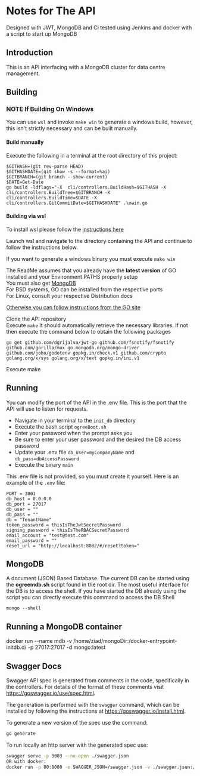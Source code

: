 # Notes for The API
Designed with JWT, MongoDB and CI tested using Jenkins and docker with a
script to start up MongoDB


Introduction
------------
This is an API interfacing with a MongoDB cluster for data centre management.


Building
------------
  ### NOTE If Building On Windows
  You can use ```wsl``` and invoke ```make win``` to generate a windows build, however, this isn't strictly necessary and can be built manually.

  #### Build manually
  Execute the following in a terminal at the root directory of this project:
  ```
  $GITHASH=(git rev-parse HEAD)
  $GITHASHDATE=(git show -s --format=%ai)
  $GITBRANCH=(git branch --show-current)
  $DATE=Get-Date
  go build -ldflags="-X  cli/controllers.BuildHash=$GITHASH -X cli/controllers.BuildTree=$GITBRANCH -X cli/controllers.BuildTime=$DATE -X cli/controllers.GitCommitDate=$GITHASHDATE" .\main.go
  ```

  #### Building via wsl

  To install wsl please follow the [instructions here](https://learn.microsoft.com/en-us/windows/wsl/install)
  
  Launch wsl and navigate to the directory containing the API and continue to follow the instructions below. 

  If you want to generate a windows binary you must execute ```make win```

The ReadMe assumes that you already have the **latest version** of GO installed and your Environment PATHS properly setup  
You must also get [MongoDB](https://docs.mongodb.com/manual/installation/)  
For BSD systems, GO can be installed from the respective ports  
For Linux, consult your respective Distribution docs  

[Otherwise you can follow instructions from the GO site](https://golang.org/doc/install)  
   
  Clone the API repository  
  Execute ```make``` It should automatically retrieve the necessary libraries. If not then execute the command below to obtain the following packages
  ```
  go get github.com/dgrijalva/jwt-go github.com/fsnotify/fsnotify github.com/gorilla/mux go.mongodb.org/mongo-driver github.com/joho/godotenv gopkg.in/check.v1 github.com/crypto golang.org/x/sys golang.org/x/text gopkg.in/ini.v1  
  ```  

   Execute make


Running
-------------
You can modify the port of the API in the .env file. This is the port that the API will use to listen for requests.
 - Navigate in your terminal to the ```init_db``` directory  
 - Execute the bash script ```ogreeBoot.sh```
 - Enter your password when the prompt asks you
 - Be sure to enter your user password and the desired the DB access password
 - Update your .env file ```db_user=myCompanyName``` and ```db_pass=dbAccessPassword```
 - Execute the binary ```main```

This .env file is not provided, so you must create it yourself. Here is an example of the ```.env``` file:
```
PORT = 3001
db_host = 0.0.0.0
db_port = 27017
db_user = ""
db_pass = ""
db = "TenantName"
token_password = thisIsTheJwtSecretPassword
signing_password = thisIsTheRBACSecretPassword
email_account = "test@test.com"
email_password = ""
reset_url = "http://localhost:8082/#/reset?token="
``` 

MongoDB
--------------------------
A document (JSON) Based Database. The current DB can be started using the **ogreemdb.sh** script found in the root dir. The most useful interface for the DB is to access the shell. If you have started the DB already using the script you can directly execute this command to access the DB Shell
```
mongo --shell
```

Running a MongoDB container
--------------------------
docker run --name mdb -v /home/ziad/mongoDir:/docker-entrypoint-initdb.d/ -p 27017:27017 -d mongo:latest

Swagger Docs
--------------------------

Swagger API spec is generated from comments in the code, specifically in the controllers. For details of the format of these comments visit <https://goswagger.io/use/spec.html>.

The generation is performed with the `swagger` command, which can be installed by following the instructions at <https://goswagger.io/install.html>.

To generate a new version of the spec use the command:

```bash
go generate
```

To run locally an http server with the generated spec use:

```bash
swagger serve -p 3003 --no-open ./swagger.json
OR with docker:
docker run -p 80:8080 -e SWAGGER_JSON=/swagger.json -v ./swagger.json:/swagger.json swaggerapi/swagger-ui
```
